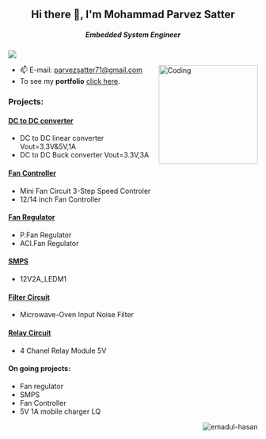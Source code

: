 <h2 align="center"> Hi there 👋, I'm Mohammad Parvez Satter</h2>

<h5 align="center">Embedded System Engineer </h5>

![](https://komarev.com/ghpvc/?username=emadul-hasan&color=blueviolet)

<img align="right" alt="Coding" width="200" src="https://user-images.githubusercontent.com/56286558/213905300-116e9c52-a77f-4d3d-9040-00535d7395c2.gif">

- 📫 E-mail: parvezsatter71@gmail.com
- To see my <b>portfolio</b> <a href="https://github.com/Parvez-Satter/Portfolio" target="_blank">click here</a>.

<h3 align="left">Projects:</h3>

<h4 align="left"><a href="https://github.com/Parvez-Satter/Portfolio?tab=readme-ov-file#dc-to-dc--converter" target="_blank">DC to DC converter</a> </h4>
<ul align="left">
  <li>DC to DC linear converter Vout=3.3V&5V,1A </li>
  <li>DC to DC Buck converter Vout=3.3V,3A </li>
</ul>

<h4 align="left"><a href="https://github.com/Parvez-Satter/Portfolio/blob/main/README.md#fan-controller" target="_blank">Fan Controller</a> </h4>
<ul align="left">
  <li>Mini Fan Circuit 3-Step Speed Controler</li>
  <li>12/14 inch Fan Controller</li>
</ul>

<h4 align="left"><a href="https://github.com/Parvez-Satter/Portfolio/blob/main/README.md#fan-regulator" target="_blank">Fan Regulator</a> </h4>
<ul align="left">
  <li>P.Fan Regulator </li>
  <li>ACI.Fan Regulator </li>
</ul>

<h4 align="left"><a href="https://github.com/Parvez-Satter/Portfolio/blob/main/README.md#smps" target="_blank">SMPS</a> </h4>
<ul align="left">
  <li>12V2A_LEDM1 </li>
</ul>

<h4 align="left"><a href="https://github.com/Parvez-Satter/Portfolio/blob/main/README.md#filter-circuit" target="_blank">Filter Circuit</a> </h4>
<ul align="left">
  <li>Microwave-Oven Input Noise Filter </li>
</ul>

<h4 align="left"><a href="https://github.com/Parvez-Satter/Portfolio/blob/main/README.md#relay-circuit" target="_blank">Relay Circuit</a> </h4>
<ul align="left">
  <li>4 Chanel Relay Module 5V</li>
</ul>


<h4 align="left">On going projects:</h4>
<ul align="left">
  <li>Fan regulator</li>
  <li>SMPS</li>
  <li>Fan Controller</li>
  <li>5V 1A mobile charger LQ</li>
</ul>

<p><img align="right" src="https://github-readme-stats.vercel.app/api/top-langs?username=emadul-hasan&show_icons=true&locale=en&layout=compact" alt="emadul-hasan" /></p>
